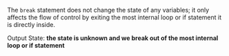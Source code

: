 The `break` statement does not change the state of any variables; it only affects the flow of control by exiting the most internal loop or if statement it is directly inside.

Output State: **the state is unknown and we break out of the most internal loop or if statement**